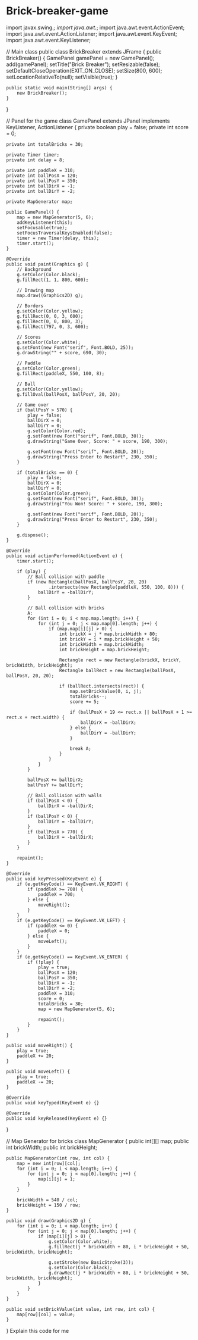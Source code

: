 # Brick-breaker-game
import javax.swing.*;
import java.awt.*;
import java.awt.event.ActionEvent;
import java.awt.event.ActionListener;
import java.awt.event.KeyEvent;
import java.awt.event.KeyListener;

// Main class
public class BrickBreaker extends JFrame {
    public BrickBreaker() {
        GamePanel gamePanel = new GamePanel();
        add(gamePanel);
        setTitle("Brick Breaker");
        setResizable(false);
        setDefaultCloseOperation(EXIT_ON_CLOSE);
        setSize(800, 600);
        setLocationRelativeTo(null);
        setVisible(true);
    }

    public static void main(String[] args) {
        new BrickBreaker();
    }
}

// Panel for the game
class GamePanel extends JPanel implements KeyListener, ActionListener {
    private boolean play = false;
    private int score = 0;

    private int totalBricks = 30;

    private Timer timer;
    private int delay = 8;

    private int paddleX = 310;
    private int ballPosX = 120;
    private int ballPosY = 350;
    private int ballDirX = -1;
    private int ballDirY = -2;

    private MapGenerator map;

    public GamePanel() {
        map = new MapGenerator(5, 6);
        addKeyListener(this);
        setFocusable(true);
        setFocusTraversalKeysEnabled(false);
        timer = new Timer(delay, this);
        timer.start();
    }

    @Override
    public void paint(Graphics g) {
        // Background
        g.setColor(Color.black);
        g.fillRect(1, 1, 800, 600);

        // Drawing map
        map.draw((Graphics2D) g);

        // Borders
        g.setColor(Color.yellow);
        g.fillRect(0, 0, 3, 600);
        g.fillRect(0, 0, 800, 3);
        g.fillRect(797, 0, 3, 600);

        // Scores
        g.setColor(Color.white);
        g.setFont(new Font("serif", Font.BOLD, 25));
        g.drawString("" + score, 690, 30);

        // Paddle
        g.setColor(Color.green);
        g.fillRect(paddleX, 550, 100, 8);

        // Ball
        g.setColor(Color.yellow);
        g.fillOval(ballPosX, ballPosY, 20, 20);

        // Game over
        if (ballPosY > 570) {
            play = false;
            ballDirX = 0;
            ballDirY = 0;
            g.setColor(Color.red);
            g.setFont(new Font("serif", Font.BOLD, 30));
            g.drawString("Game Over, Score: " + score, 190, 300);

            g.setFont(new Font("serif", Font.BOLD, 20));
            g.drawString("Press Enter to Restart", 230, 350);
        }

        if (totalBricks == 0) {
            play = false;
            ballDirX = 0;
            ballDirY = 0;
            g.setColor(Color.green);
            g.setFont(new Font("serif", Font.BOLD, 30));
            g.drawString("You Won! Score: " + score, 190, 300);

            g.setFont(new Font("serif", Font.BOLD, 20));
            g.drawString("Press Enter to Restart", 230, 350);
        }

        g.dispose();
    }

    @Override
    public void actionPerformed(ActionEvent e) {
        timer.start();

        if (play) {
            // Ball collision with paddle
            if (new Rectangle(ballPosX, ballPosY, 20, 20)
                    .intersects(new Rectangle(paddleX, 550, 100, 8))) {
                ballDirY = -ballDirY;
            }

            // Ball collision with bricks
            A:
            for (int i = 0; i < map.map.length; i++) {
                for (int j = 0; j < map.map[0].length; j++) {
                    if (map.map[i][j] > 0) {
                        int brickX = j * map.brickWidth + 80;
                        int brickY = i * map.brickHeight + 50;
                        int brickWidth = map.brickWidth;
                        int brickHeight = map.brickHeight;

                        Rectangle rect = new Rectangle(brickX, brickY, brickWidth, brickHeight);
                        Rectangle ballRect = new Rectangle(ballPosX, ballPosY, 20, 20);

                        if (ballRect.intersects(rect)) {
                            map.setBrickValue(0, i, j);
                            totalBricks--;
                            score += 5;

                            if (ballPosX + 19 <= rect.x || ballPosX + 1 >= rect.x + rect.width) {
                                ballDirX = -ballDirX;
                            } else {
                                ballDirY = -ballDirY;
                            }

                            break A;
                        }
                    }
                }
            }

            ballPosX += ballDirX;
            ballPosY += ballDirY;

            // Ball collision with walls
            if (ballPosX < 0) {
                ballDirX = -ballDirX;
            }
            if (ballPosY < 0) {
                ballDirY = -ballDirY;
            }
            if (ballPosX > 770) {
                ballDirX = -ballDirX;
            }
        }

        repaint();
    }

    @Override
    public void keyPressed(KeyEvent e) {
        if (e.getKeyCode() == KeyEvent.VK_RIGHT) {
            if (paddleX >= 700) {
                paddleX = 700;
            } else {
                moveRight();
            }
        }
        if (e.getKeyCode() == KeyEvent.VK_LEFT) {
            if (paddleX <= 0) {
                paddleX = 0;
            } else {
                moveLeft();
            }
        }
        if (e.getKeyCode() == KeyEvent.VK_ENTER) {
            if (!play) {
                play = true;
                ballPosX = 120;
                ballPosY = 350;
                ballDirX = -1;
                ballDirY = -2;
                paddleX = 310;
                score = 0;
                totalBricks = 30;
                map = new MapGenerator(5, 6);

                repaint();
            }
        }
    }

    public void moveRight() {
        play = true;
        paddleX += 20;
    }

    public void moveLeft() {
        play = true;
        paddleX -= 20;
    }

    @Override
    public void keyTyped(KeyEvent e) {}

    @Override
    public void keyReleased(KeyEvent e) {}
}

// Map Generator for bricks
class MapGenerator {
    public int[][] map;
    public int brickWidth;
    public int brickHeight;

    public MapGenerator(int row, int col) {
        map = new int[row][col];
        for (int i = 0; i < map.length; i++) {
            for (int j = 0; j < map[0].length; j++) {
                map[i][j] = 1;
            }
        }

        brickWidth = 540 / col;
        brickHeight = 150 / row;
    }

    public void draw(Graphics2D g) {
        for (int i = 0; i < map.length; i++) {
            for (int j = 0; j < map[0].length; j++) {
                if (map[i][j] > 0) {
                    g.setColor(Color.white);
                    g.fillRect(j * brickWidth + 80, i * brickHeight + 50, brickWidth, brickHeight);

                    g.setStroke(new BasicStroke(3));
                    g.setColor(Color.black);
                    g.drawRect(j * brickWidth + 80, i * brickHeight + 50, brickWidth, brickHeight);
                }
            }
        }
    }

    public void setBrickValue(int value, int row, int col) {
        map[row][col] = value;
    }
} Explain this code for me
